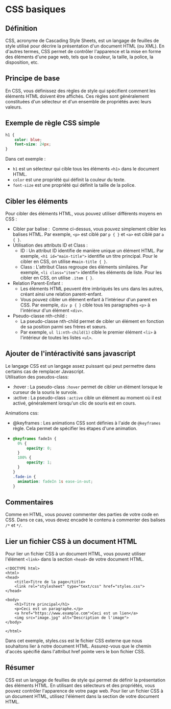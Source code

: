 # CSS basiques 

## Définition

CSS, acronyme de Cascading Style Sheets, est un langage de feuilles de style utilisé pour décrire la présentation d'un document HTML (ou XML). 
En d'autres termes, CSS permet de contrôler l'apparence et la mise en forme des éléments d'une page web, tels que la couleur, la taille, la police, la disposition, etc.

## Principe de base
En CSS, vous définissez des règles de style qui spécifient comment les éléments HTML doivent être affichés. 
Ces règles sont généralement constituées d'un sélecteur et d'un ensemble de propriétés avec leurs valeurs.

## Exemple de règle CSS simple
```css
h1 { 
	color: blue; 
	font-size: 24px; 
}
```
Dans cet exemple :
- ```h1``` est un sélecteur qui cible tous les éléments ```<h1>``` dans le document HTML.
- ```color``` est une propriété qui définit la couleur du texte.
- ```font-size``` est une propriété qui définit la taille de la police.

## Cibler les éléments
Pour cibler des éléments HTML, vous pouvez utiliser différents moyens en CSS :

* Cibler par balise :  Comme ci-dessus, vous pouvez simplement cibler les balises HTML. Par exemple, ```<p>``` est ciblé par ```p { }``` et ```<a>``` est ciblé par ```a { }```.
* Utilisation des attributs ID et Class :
    * ID : Un attribut ID identifie de manière unique un élément HTML. Par exemple, ```<h1 id="main-title">``` identifie un titre principal. Pour le cibler en CSS, on utilise ```#main-title { }```.
    * Class : L'attribut Class regroupe des éléments similaires. Par exemple, ```<li class="item">``` identifie les éléments de liste. Pour les cibler en CSS, on utilise ```.item { }```.
* Relation Parent-Enfant :
    * Les éléments HTML peuvent être imbriqués les uns dans les autres, créant ainsi une relation parent-enfant.
    * Vous pouvez cibler un élément enfant à l'intérieur d'un parent en CSS. Par exemple, ```div p { }``` cible tous les paragraphes ```<p>``` à l'intérieur d'un élément ```<div>```.
* Pseudo-classe nth-child :
    * La pseudo-classe nth-child permet de cibler un élément en fonction de sa position parmi ses frères et sœurs.
    * Par exemple, ```ul li:nth-child(1)``` cible le premier élément ```<li>``` à l'intérieur de toutes les listes ```<ul>```.

## Ajouter de l'intéractivité sans javascript
Le langage CSS est un langage assez puissant qui peut permettre dans certains cas de remplacer Javascript.  
Utilisation des pseudos-class:  
* :hover : La pseudo-class ```:hover``` permet de cibler un élément lorsque le curseur de la souris le survole.
* :active : La pseudo-class ```:active``` cible un élément au moment où il est activé, généralement lorsqu'un clic de souris est en cours.

Animations css: 
* @keyframes : Les animations CSS sont définies à l'aide de ```@keyframes``` règle. Cela permet de spécifier les étapes d'une animation.
* ```css
  @keyframes fadeIn {
    0% {
        opacity: 0;
    }
    100% {
        opacity: 1;
    }
  }
  .fade-in {
    animation: fadeIn 1s ease-in-out;
  }
  ```


## Commentaires
Comme en HTML, vous pouvez commenter des parties de votre code en CSS. Dans ce cas, vous devez encadré le contenu à commenter des balises  ```/*``` et ```*/```.

## Lier un fichier CSS à un document HTML
Pour lier un fichier CSS à un document HTML, vous pouvez utiliser l'élément ```<link>``` dans la section ```<head>``` de votre document HTML.

```
<!DOCTYPE html> 
<html> 
<head> 
	<title>Titre de la page</title> 
	<link rel="stylesheet" type="text/css" href="styles.css"> 
</head> 

<body> 
	<h1>Titre principal</h1> 
	<p>Ceci est un paragraphe.</p> 
	<a href="https://www.example.com">Ceci est un lien</a> 
	<img src="image.jpg" alt="Description de l'image"> 
</body> 

</html>
```

Dans cet exemple, styles.css est le fichier CSS externe que nous souhaitons lier à notre document HTML. 
Assurez-vous que le chemin d'accès spécifié dans l'attribut href pointe vers le bon fichier CSS.

## Résumer
CSS est un langage de feuilles de style qui permet de définir la présentation des éléments HTML. 
En utilisant des sélecteurs et des propriétés, vous pouvez contrôler l'apparence de votre page web. 
Pour lier un fichier CSS à un document HTML, utilisez l'élément <link> dans la section <head> de votre document HTML.
